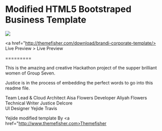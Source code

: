 Modified HTML5 Bootstraped Business Template
========

<img src ="https://cloud.githubusercontent.com/assets/10640964/5989549/0f93dfc8-a9b6-11e4-8f1e-75189f6a5759.jpg" />

<a href="http://themefisher.com/download/brandi-corporate-template/> Live Preview > Live Preview </a>

=========

This is the amazing and creative Hackathon project of the supper brilliant women of Group Seven. 

Justice is in the process of embedding the perfect words to go into this readme file. 

Team Lead & Cloud Architect   Aisa Flowers
Developer                     Aliyah Flowers    
Technical Writer              Justice Delcore  
UI Designer                   Yejide Travis 


Yejide modified template By <a href="http://www.themefisher.com>Themefisher</a>
